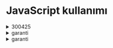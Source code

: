<h1>JavaScript kullanımı</h1>

<details>
  <summary>300425</summary>
	<ul>
		<p><li>index:Bootstrap ile form kullanımı</li></p>
		<p><li>ornek1: JavaScript resim kullanımı</li></p>
    	<p><li>ornek2: JavaScript grup kullanarak resim eklemek</li></p>
	<ul>
</details>
<details>
  <summary>garanti</summary>
	<ul>
		<p><li>index:lightbox kullanımı,owl kullanımı</li></p>    	
	<ul>
</details>
<details>
  <summary>garanti</summary>
	<ul>
		<p><li>index:lightbox kullanımı,owl kullanımı</li></p>    	
	<ul>
</details>
